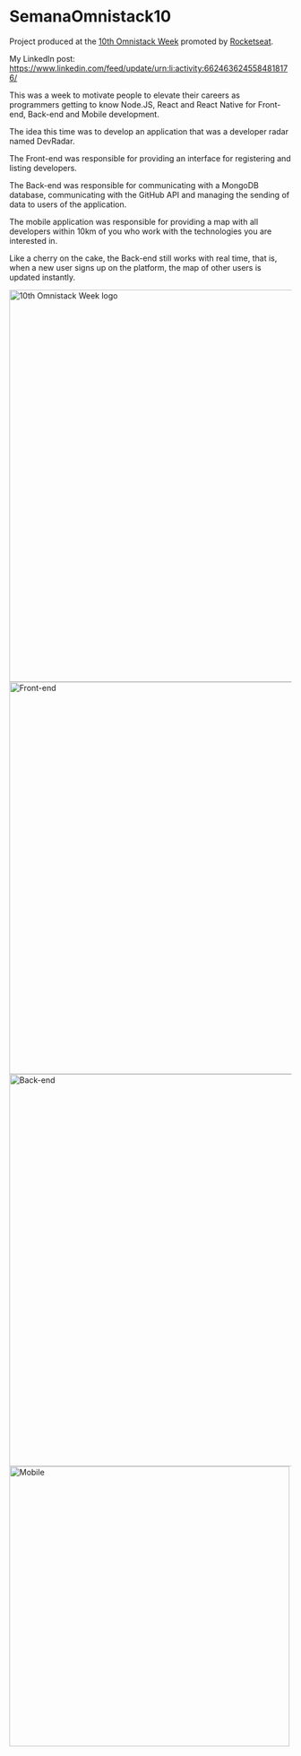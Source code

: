 # SemanaOmnistack10

Project produced at the [10th Omnistack Week](https://rocketseat.com.br/week-10/inscricao) promoted by [Rocketseat](https://rocketseat.com.br/).

My LinkedIn post: https://www.linkedin.com/feed/update/urn:li:activity:6624636245584818176/

This was a week to motivate people to elevate their careers as programmers getting to know Node.JS, React and React Native for Front-end, Back-end and Mobile development.

The idea this time was to develop an application that was a developer radar named DevRadar.

The Front-end was responsible for providing an interface for registering and listing developers.

The Back-end was responsible for communicating with a MongoDB database, communicating with the GitHub API and managing the sending of data to users of the application.

The mobile application was responsible for providing a map with all developers within 10km of you who work with the technologies you are interested in.

Like a cherry on the cake, the Back-end still works with real time, that is, when a new user signs up on the platform, the map of other users is updated instantly.

<img src="https://i.imgur.com/B29gt0q.jpg" alt="10th Omnistack Week logo" width=700/>
<img src="https://i.imgur.com/Q1Qm3pa.jpg" alt="Front-end" width=700/>
<img src="https://i.imgur.com/bLypHH9.png" alt="Back-end" width=700/>
<img src="https://i.imgur.com/Y2a6bkX.jpg" alt="Mobile" height=500/>
